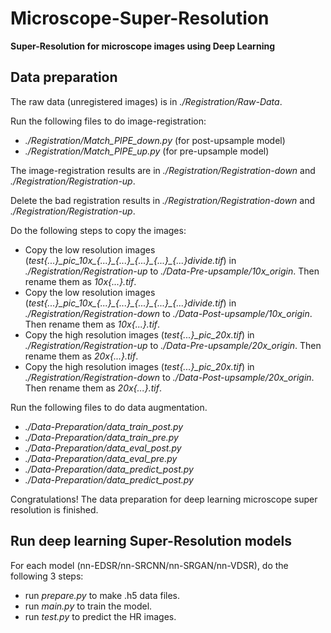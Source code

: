 # Microscope-Super-Resolution
**Super-Resolution for microscope images using Deep Learning**
## Data preparation

The raw data (unregistered images) is in *./Registration/Raw-Data*.

Run the following files to do image-registration:
* *./Registration/Match_PIPE_down.py* (for post-upsample model)
* *./Registration/Match_PIPE_up.py* (for pre-upsample model) 

The image-registration results are in *./Registration/Registration-down* and *./Registration/Registration-up*.

Delete the bad registration results in *./Registration/Registration-down* and *./Registration/Registration-up*.

Do the following steps to copy the images:
* Copy the low resolution images (*test\{...\}\_pic\_10x\_\{...\}\_\{...\}\_\{...\}\_\{...\}\_\{...\}divide.tif*) in *./Registration/Registration-up*  to *./Data-Pre-upsample/10x_origin*. Then rename them as *10x\{...\}.tif*.
* Copy the low resolution images (*test\{...\}\_pic\_10x\_\{...\}\_\{...\}\_\{...\}\_\{...\}\_\{...\}divide.tif*) in *./Registration/Registration-down* to *./Data-Post-upsample/10x_origin*. Then rename them as *10x\{...\}.tif*.
* Copy the high resolution images (*test\{...\}\_pic\_20x.tif*) in *./Registration/Registration-up*  to *./Data-Pre-upsample/20x_origin*. Then rename them as *20x\{...\}.tif*.
* Copy the high resolution images (*test\{...\}\_pic\_20x.tif*) in *./Registration/Registration-down* to *./Data-Post-upsample/20x_origin*. Then rename them as *20x\{...\}.tif*.


Run the following files to do data augmentation.
* *./Data-Preparation/data_train_post.py* 
* *./Data-Preparation/data_train_pre.py*
* *./Data-Preparation/data_eval_post.py*
* *./Data-Preparation/data_eval_pre.py*
* *./Data-Preparation/data_predict_post.py*
* *./Data-Preparation/data_predict_post.py*

Congratulations! The data preparation for deep learning microscope super resolution is finished.
## Run deep learning Super-Resolution models
For each model (nn-EDSR/nn-SRCNN/nn-SRGAN/nn-VDSR), do the following 3 steps:
* run *prepare.py* to make .h5 data files.
* run *main.py* to train the model.
* run *test.py* to predict the HR images.